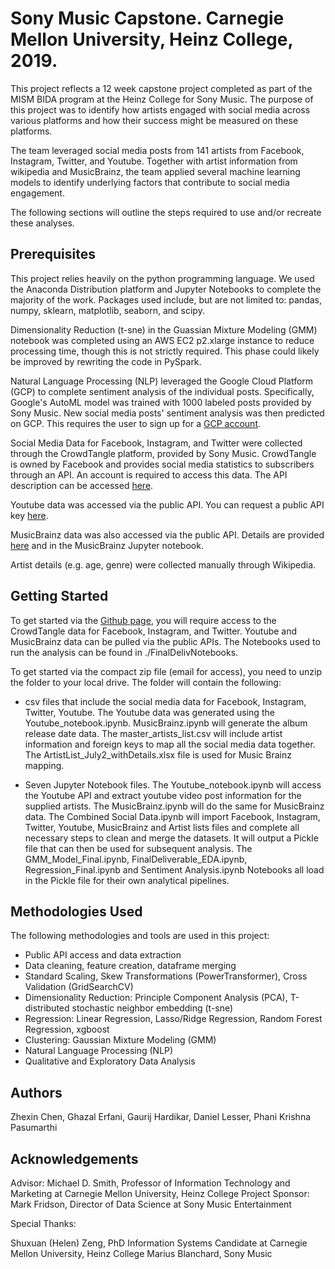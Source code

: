 # Sony Music Capstone.  Carnegie Mellon University, Heinz College, 2019.

This project reflects a 12 week capstone project completed as part of the MISM BIDA program at the Heinz College for Sony Music.  The purpose of this project was to identify how artists engaged with social media across various platforms and how their success might be measured on these platforms.

The team leveraged social media posts from 141 artists from Facebook, Instagram, Twitter, and Youtube.  Together with artist information from wikipedia and MusicBrainz, the team applied several machine learning models to identify underlying factors that contribute to social media engagement.

The following sections will outline the steps required to use and/or recreate these analyses.

## Prerequisites

This project relies heavily on the python programming language.  We used the Anaconda Distribution platform and Jupyter Notebooks to complete the majority of the work.  Packages used include, but are not limited to: pandas, numpy, sklearn, matplotlib, seaborn, and scipy.

Dimensionality Reduction (t-sne) in the Guassian Mixture Modeling (GMM) notebook was completed using an AWS EC2 p2.xlarge instance to reduce processing time, though this is not strictly required.  This phase could likely be improved by rewriting the code in PySpark.

Natural Language Processing (NLP) leveraged the Google Cloud Platform (GCP) to complete sentiment analysis of the individual posts.  Specifically, Google's AutoML model was trained with 1000 labeled posts provided by Sony Music.  New social media posts' sentiment analysis was then predicted on GCP.  This requires the user to sign up for a [GCP account](https://cloud.google.com/automl/).

Social Media Data for Facebook, Instagram, and Twitter were collected through the CrowdTangle platform, provided by Sony Music.  CrowdTangle is owned by Facebook and provides social media statistics to subscribers through an API.  An account is required to access this data.  The API description can be accessed [here](https://github.com/CrowdTangle/API/wiki).

Youtube data was accessed via the public API.  You can request a public API key [here](https://developers.google.com/youtube/v3/).

MusicBrainz data was also accessed via the public API.  Details are provided [here](https://musicbrainz.org/doc/Development/XML_Web_Service/Version_2) and in the MusicBrainz Jupyter notebook.

Artist details (e.g. age, genre) were collected manually through Wikipedia.

## Getting Started

To get started via the [Github page](https://github.com/ghazalerfani/SocialMedia-Music), you will require access to the CrowdTangle data for Facebook, Instagram, and Twitter.  Youtube and MusicBrainz data can be pulled via the public APIs.  The Notebooks used to run the analysis can be found in ./FinalDelivNotebooks.

To get started via the compact zip file (email for access), you need to unzip the folder to your local drive.  The folder will contain the following:

* csv files that include the social media data for Facebook, Instagram, Twitter, Youtube.  The Youtube data was generated using the Youtube_notebook.ipynb.  MusicBrainz.ipynb will generate the album release date data.  The master_artists_list.csv will include artist information and foreign keys to map all the social media data together.  The ArtistList_July2_withDetails.xlsx file is used for Music Brainz mapping.

* Seven Jupyter Notebook files.  The Youtube_notebook.ipynb will access the Youtube API and extract youtube video post information for the supplied artists.  The MusicBrainz.ipynb will do the same for MusicBrainz data.  The Combined Social Data.ipynb will import Facebook, Instagram, Twitter, Youtube, MusicBrainz and Artist lists files and complete all necessary steps to clean and merge the datasets.  It will output a Pickle file that can then be used for subsequent analysis.  The GMM_Model_Final.ipynb, FinalDeliverable_EDA.ipynb, Regression_Final.ipynb and Sentiment Analysis.ipynb Notebooks all load in the Pickle file for their own analytical pipelines.

## Methodologies Used

The following methodologies and tools are used in this project:

* Public API access and data extraction
* Data cleaning, feature creation, dataframe merging
* Standard Scaling, Skew Transformations (PowerTransformer), Cross Validation (GridSearchCV)
* Dimensionality Reduction: Principle Component Analysis (PCA), T-distributed stochastic neighbor embedding (t-sne)
* Regression: Linear Regression, Lasso/Ridge Regression, Random Forest Regression, xgboost
* Clustering: Gaussian Mixture Modeling (GMM)
* Natural Language Processing (NLP)
* Qualitative and Exploratory Data Analysis

## Authors
Zhexin Chen, Ghazal Erfani, Gaurij Hardikar, Daniel Lesser, Phani Krishna Pasumarthi 

## Acknowledgements
Advisor: Michael D. Smith, Professor of Information Technology and Marketing at Carnegie Mellon University, Heinz College
Project Sponsor: Mark Fridson, Director of Data Science at Sony Music Entertainment

Special Thanks:

Shuxuan (Helen) Zeng, PhD Information Systems Candidate at Carnegie Mellon University, Heinz College
Marius Blanchard, Sony Music


